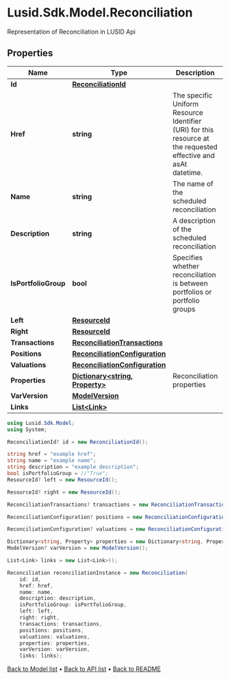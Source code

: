 # Lusid.Sdk.Model.Reconciliation
Representation of Reconciliation in LUSID Api

## Properties

Name | Type | Description | Notes
------------ | ------------- | ------------- | -------------
**Id** | [**ReconciliationId**](ReconciliationId.md) |  | [optional] 
**Href** | **string** | The specific Uniform Resource Identifier (URI) for this resource at the requested effective and asAt datetime. | [optional] 
**Name** | **string** | The name of the scheduled reconciliation | [optional] 
**Description** | **string** | A description of the scheduled reconciliation | [optional] 
**IsPortfolioGroup** | **bool** | Specifies whether reconciliation is between portfolios or portfolio groups | [optional] 
**Left** | [**ResourceId**](ResourceId.md) |  | [optional] 
**Right** | [**ResourceId**](ResourceId.md) |  | [optional] 
**Transactions** | [**ReconciliationTransactions**](ReconciliationTransactions.md) |  | [optional] 
**Positions** | [**ReconciliationConfiguration**](ReconciliationConfiguration.md) |  | [optional] 
**Valuations** | [**ReconciliationConfiguration**](ReconciliationConfiguration.md) |  | [optional] 
**Properties** | [**Dictionary&lt;string, Property&gt;**](Property.md) | Reconciliation properties | [optional] 
**VarVersion** | [**ModelVersion**](ModelVersion.md) |  | [optional] 
**Links** | [**List&lt;Link&gt;**](Link.md) |  | [optional] 

```csharp
using Lusid.Sdk.Model;
using System;

ReconciliationId? id = new ReconciliationId();

string href = "example href";
string name = "example name";
string description = "example description";
bool isPortfolioGroup = //"True";
ResourceId? left = new ResourceId();

ResourceId? right = new ResourceId();

ReconciliationTransactions? transactions = new ReconciliationTransactions();

ReconciliationConfiguration? positions = new ReconciliationConfiguration();

ReconciliationConfiguration? valuations = new ReconciliationConfiguration();

Dictionary<string, Property> properties = new Dictionary<string, Property>();
ModelVersion? varVersion = new ModelVersion();

List<Link> links = new List<Link>();

Reconciliation reconciliationInstance = new Reconciliation(
    id: id,
    href: href,
    name: name,
    description: description,
    isPortfolioGroup: isPortfolioGroup,
    left: left,
    right: right,
    transactions: transactions,
    positions: positions,
    valuations: valuations,
    properties: properties,
    varVersion: varVersion,
    links: links);
```

[Back to Model list](../README.md#documentation-for-models) &#8226; [Back to API list](../README.md#documentation-for-api-endpoints) &#8226; [Back to README](../README.md)
